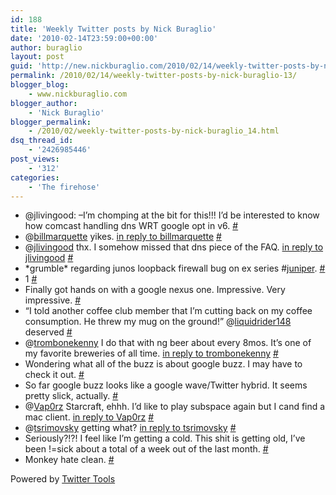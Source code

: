 ```yaml
---
id: 188
title: 'Weekly Twitter posts by Nick Buraglio'
date: '2010-02-14T23:59:00+00:00'
author: buraglio
layout: post
guid: 'http://new.nickburaglio.com/2010/02/14/weekly-twitter-posts-by-nick-buraglio-13/'
permalink: /2010/02/14/weekly-twitter-posts-by-nick-buraglio-13/
blogger_blog:
    - www.nickburaglio.com
blogger_author:
    - 'Nick Buraglio'
blogger_permalink:
    - /2010/02/weekly-twitter-posts-by-nick-buraglio_14.html
dsq_thread_id:
    - '2426985446'
post_views:
    - '312'
categories:
    - 'The firehose'
---
```


- @jlivingood: –I’m chomping at the bit for this!!! I’d be interested to know how comcast handling dns WRT google opt in v6. [\#](http://twitter.com/buraglio/statuses/8853665407)
- @[billmarquette](http://twitter.com/billmarquette) yikes. [in reply to billmarquette](http://twitter.com/billmarquette/statuses/8838951190) [\#](http://twitter.com/buraglio/statuses/8853687170)
- @[jlivingood](http://twitter.com/jlivingood) thx. I somehow missed that dns piece of the FAQ. [in reply to jlivingood](http://twitter.com/jlivingood/statuses/8865360024) [\#](http://twitter.com/buraglio/statuses/8886069470)
- \*grumble\* regarding junos loopback firewall bug on ex series #[juniper](http://search.twitter.com/search?q=%23juniper). [\#](http://twitter.com/buraglio/statuses/8886226502)
- 1 [\#](http://twitter.com/buraglio/statuses/8969250193)
- Finally got hands on with a google nexus one. Impressive. Very impressive. [\#](http://twitter.com/buraglio/statuses/9008542847)
- “I told another coffee club member that I’m cutting back on my coffee consumption. He threw my mug on the ground!” @[liquidrider148](http://twitter.com/liquidrider148) deserved [\#](http://twitter.com/buraglio/statuses/9020856435)
- @[trombonekenny](http://twitter.com/trombonekenny) I do that with ng beer about every 8mos. It’s one of my favorite breweries of all time. [in reply to trombonekenny](http://twitter.com/trombonekenny/statuses/9028977925) [\#](http://twitter.com/buraglio/statuses/9031344333)
- Wondering what all of the buzz is about google buzz. I may have to check it out. [\#](http://twitter.com/buraglio/statuses/9066324326)
- So far google buzz looks like a google wave/Twitter hybrid. It seems pretty slick, actually. [\#](http://twitter.com/buraglio/statuses/9068660922)
- @[Vap0rz](http://twitter.com/Vap0rz) Starcraft, ehhh. I’d like to play subspace again but I cand find a mac client. [in reply to Vap0rz](http://twitter.com/Vap0rz/statuses/9067564364) [\#](http://twitter.com/buraglio/statuses/9068699517)
- @[tsrimovsky](http://twitter.com/tsrimovsky) getting what? [in reply to tsrimovsky](http://twitter.com/tsrimovsky/statuses/9068932504) [\#](http://twitter.com/buraglio/statuses/9077731522)
- Seriously?!?! I feel like I’m getting a cold. This shit is getting old, I’ve been !=sick about a total of a week out of the last month. [\#](http://twitter.com/buraglio/statuses/9101377437)
- Monkey hate clean. [\#](http://twitter.com/buraglio/statuses/9102947147)

Powered by [Twitter Tools](http://alexking.org/projects/wordpress)